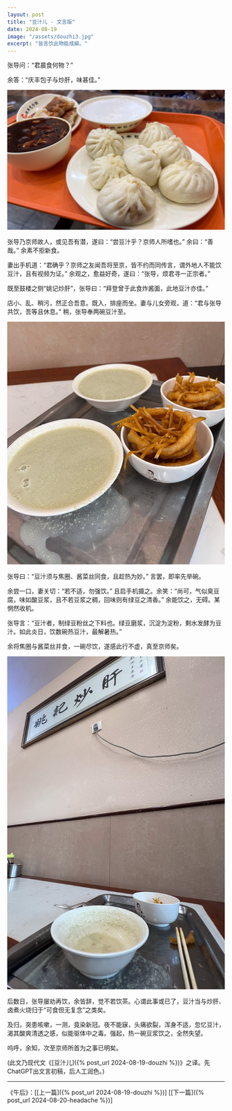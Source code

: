 ```yaml
---
layout: post
title: "豆汁儿 - 文言版"
date: 2024-08-19
image: "/assets/douzhi3.jpg"
excerpt: "皆言饮此物能成癖。"
---
```



张导问：“君晨食何物？”

余答：“庆丰包子与炒肝，味甚佳。”

<img src="/assets/qfbaozi.jpg" />

张导乃京师故人，或见吾有潜，遂曰：“尝豆汁乎？京师人所嗜也。” 余曰：“善哉。” 余素不拒新食。

妻出手机道：“君确乎？京师之友闻吾将至京，皆不约而同传言，谓外地人不能饮豆汁，且有视频为证。” 余观之，愈益好奇，遂曰：“张导，烦君寻一正宗者。”

既至鼓楼之侧“姚记炒肝”，张导曰：“拜登曾于此食炸酱面，此地豆汁亦佳。”

店小、乱、稍污，然正合吾意。既入，排座而坐。妻与儿女旁观，道：“君与张导共饮，吾等且休息。” 稍，张导奉两碗豆汁至。

<img src="/assets/douzhi1.jpg" />

张导曰：“豆汁须与焦圈、酱菜丝同食，且趁热为妙。” 言罢，即率先举碗。

余尝一口，妻关切：“若不适，勿强饮。” 且启手机摄之。余笑：“尚可，气似臭豆腐，味如酸豆浆，且不若豆浆之稠，回味则有绿豆之清香。” 余能饮之，无碍。某惘然收机。

张导言：“豆汁者，制绿豆粉丝之下料也。绿豆磨浆，沉淀为淀粉，剩水发酵为豆汁。如此炎日，饮数碗热豆汁，最解暑热。”

余将焦圈与酱菜丝并食，一碗尽饮，遂感此行不虚，真至京师矣。

<img src="/assets/douzhi2.jpg" />

后数日，张导屡劝再饮，余皆辞，觉不若饮茶。心谓此事或已了，豆汁当与炒肝、卤煮火烧归于“可食但无复念”之类矣。

及归，突患咳嗽，一测，竟染新冠。夜不能寐，头痛欲裂，浑身不适，忽忆豆汁，渴其酸爽清透之感，似能驱体中之毒。强起，热一碗豆浆饮之，全然失望。

呜呼，余知，次至京师所首为之事已明矣。

(此文乃现代文《[豆汁儿]({% post_url 2024-08-19-douzhi %})》之译。先ChatGPT出文言初稿，后人工润色。)


----
《午后》：\[[上一篇]({% post_url 2024-08-19-douzhi %})\] \[[下一篇]({% post_url 2024-08-20-headache %})\] 
